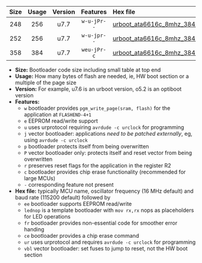 |Size|Usage|Version|Features|Hex file|
|:-:|:-:|:-:|:-:|:--|
|248|256|u7.7|`w-u-jPr--`|[urboot_ata6616c_8mhz_38400bps_lednop_ur_vbl.hex](https://raw.githubusercontent.com/stefanrueger/urboot.hex/main/mcus/ata6616c/fcpu_8mhz/38400_bps/urboot_ata6616c_8mhz_38400bps_lednop_ur_vbl.hex)|
|252|256|u7.7|`w-u-jpr--`|[urboot_ata6616c_8mhz_38400bps_lednop_fr_ur_vbl.hex](https://raw.githubusercontent.com/stefanrueger/urboot.hex/main/mcus/ata6616c/fcpu_8mhz/38400_bps/urboot_ata6616c_8mhz_38400bps_lednop_fr_ur_vbl.hex)|
|358|384|u7.7|`weu-jPr-c`|[urboot_ata6616c_8mhz_38400bps_ee_lednop_fr_ce_ur_vbl.hex](https://raw.githubusercontent.com/stefanrueger/urboot.hex/main/mcus/ata6616c/fcpu_8mhz/38400_bps/urboot_ata6616c_8mhz_38400bps_ee_lednop_fr_ce_ur_vbl.hex)|

- **Size:** Bootloader code size including small table at top end
- **Usage:** How many bytes of flash are needed, ie, HW boot section or a multiple of the page size
- **Version:** For example, u7.6 is an urboot version, o5.2 is an optiboot version
- **Features:**
  + `w` bootloader provides `pgm_write_page(sram, flash)` for the application at `FLASHEND-4+1`
  + `e` EEPROM read/write support
  + `u` uses urprotocol requiring `avrdude -c urclock` for programming
  + `j` vector bootloader: applications *need to be patched externally*, eg, using `avrdude -c urclock`
  + `p` bootloader protects itself from being overwritten
  + `P` vector bootloader only: protects itself and reset vector from being overwritten
  + `r` preserves reset flags for the application in the register R2
  + `c` bootloader provides chip erase functionality (recommended for large MCUs)
  + `-` corresponding feature not present
- **Hex file:** typically MCU name, oscillator frequency (16 MHz default) and baud rate (115200 default) followed by
  + `ee` bootloader supports EEPROM read/write
  + `lednop` is a template bootloader with `mov rx,rx` nops as placeholders for LED operations
  + `fr` bootloader provides non-essential code for smoother error handing
  + `ce` bootloader provides a chip erase command
  + `ur` uses urprotocol and requires `avrdude -c urclock` for programming
  + `vbl` vector bootloader: set fuses to jump to reset, not the HW boot section
